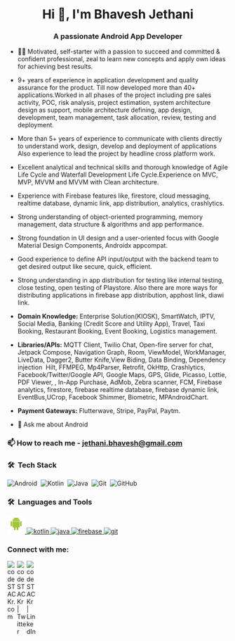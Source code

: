 <h1 align="center">Hi 👋, I'm Bhavesh Jethani</h1>
<h3 align="center">A passionate Android App Developer</h3>

<!-- ### Hi there, I'm Bhavesh Jethani - aka [chichi289][website] 👋 

## I'm an Android Developer!! -->

- 👨🏻‍ Motivated, self-starter with a passion to succeed and committed & confident professional, zeal to learn new concepts and apply own ideas for achieving best results. 
- 9+ years of experience in application development and quality assurance for the product. Till now developed more than 40+ applications.Worked in all phases of the project including pre sales activity, POC, risk analysis, project estimation, system architecture design as support, mobile architecture defining, app design, development, team management, task allocation, review, testing and deployment.
- More than 5+ years of experience to communicate with clients directly to understand work, design, develop and deployment of applications  Also experience to lead the project by headline cross platform work.
- Excellent analytical and technical skills and thorough knowledge of Agile Life Cycle and Waterfall Development Life Cycle.Experience on MVC, MVP, MVVM and MVVM with Clean architecture.
- Experience with Firebase features like, firestore, cloud messaging, realtime database, dynamic link, app distribution, analytics, crashlytics.
- Strong understanding of object-oriented programming, memory management, data structure & algorithms and app performance.
- Strong foundation in UI design and a user-oriented focus with Google Material Design Components, Androidx appcompat.
- Good experience to define API input/output with the backend team to get desired output like secure, quick, efficient.
- Strong understanding in app distribution for testing like internal testing, close testing, open testing of Playstore. Also there are more ways for distributing applications in firebase app distribution, apphost link, diawi link.
- **Domain Knowledge:** Enterprise Solution(KIOSK), SmartWatch, IPTV, Social Media, Banking (Credit Score and Utility App), Travel, Taxi Booking, Restaurant Booking, Event Booking, Logistics management. 
- **Libraries/APIs:** MQTT Client, Twilio Chat, Open-fire server for chat, Jetpack Compose, Navigation Graph, Room, ViewModel, WorkManager, LiveData, Dagger2, Butter Knife,View Biding, Data Binding, Dependency injection  Hilt, FFMPEG, Mp4Parser, Retrofit, OkHttp, Crashlytics, Facebook/Twitter/Google API, Google Maps, GPS, Glide, Picasso, Lottie, PDF Viewer, , In-App Purchase, AdMob, Zebra scanner, FCM, Firebase analytics, firestore, firebase realtime database, firebase dynamic link, EventBus,UCrop, Facebook Shimmer, Biometric, MPAndroidChart. 
- **Payment Gateways:** Flutterwave, Stripe, PayPal, Paytm.

- 💬 Ask me about Android
### 📫 How to reach me - jethani.bhavesh@gmail.com
<!-- - ⚡ Fun fact: I love to draw and play guitar / drums -->
<!-- - 👯 I’m looking to collaborate with other content creators -->
### 🛠 &nbsp;Tech Stack

![Android](https://img.shields.io/badge/-Android-05122A?style=flat&logo=android)&nbsp;
![Kotlin](https://img.shields.io/badge/-Kotlin-05122A?style=flat&logo=kotlin)&nbsp;
![Java](https://img.shields.io/badge/-Java-05122A?style=flat&logo=Java&logoColor=FFA518)&nbsp;
![Git](https://img.shields.io/badge/-Git-05122A?style=flat&logo=git)&nbsp;
![GitHub](https://img.shields.io/badge/-GitHub-05122A?style=flat&logo=github)&nbsp;


### 🛠 &nbsp;Languages and Tools
<p align="left"> 
<a href="https://developer.android.com" target="_blank"> <img src="https://raw.githubusercontent.com/devicons/devicon/master/icons/android/android-original-wordmark.svg" alt="android" width="40" height="40"/> </a> 
<a href="https://kotlinlang.org/" target="_blank"> <img src="https://www.vectorlogo.zone/logos/kotlinlang/kotlinlang-icon.svg" alt="kotlin" width="40" height="40"/> </a> 
<a href="https://www.java.com/en/" target="_blank"> <img src="https://www.vectorlogo.zone/logos/java/java-icon.svg" alt="java" width="40" height="40"/> </a> 
<a href="https://firebase.google.com/" target="_blank"> <img src="https://www.vectorlogo.zone/logos/firebase/firebase-icon.svg" alt="firebase" width="40" height="40"/> </a> 
<a href="https://git-scm.com/" target="_blank"> <img src="https://www.vectorlogo.zone/logos/git-scm/git-scm-icon.svg" alt="git" width="40" height="40"/> </a>


### Connect with me:

[<img align="left" alt="codeSTACKr.com" width="22px" src="https://cdn.jsdelivr.net/npm/simple-icons@3.13.0/icons/stackoverflow.svg" />][stackoverflow]
[<img align="left" alt="codeSTACKr | Twitter" width="22px" src="https://cdn.jsdelivr.net/npm/simple-icons@v3/icons/twitter.svg" />][twitter]
[<img align="left" alt="codeSTACKr | LinkedIn" width="22px" src="https://cdn.jsdelivr.net/npm/simple-icons@v3/icons/linkedin.svg" />][linkedin]

<br />

[stackoverflow]: https://stackoverflow.com/users/2110965/bhavesh-jethani
[twitter]: https://mobile.twitter.com/bhavesh_jethani
[linkedin]: https://in.linkedin.com/in/bhavesh-jethani-b2925522
 
